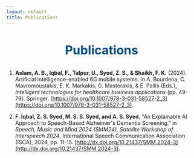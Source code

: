 ```yaml
---
layout: default
title: Publications
---
```


<style>
.publications-heading {
    text-align: center;
    margin-bottom: 2rem;
}

.publications-heading h1 {
    font-size: 2rem; /* Font size for h1 */
    color: #004b8d; /* Heading color */
}

/* Publications List */
.publications-list {
    list-style: none;
    padding: 0;
    margin: 0;
}

.publication-item {
    margin-bottom: 1.5rem;
}

.publication-item a {
    color: #0056b3;
    text-decoration: none;
}

.publication-item a:hover {
    text-decoration: underline;
}
</style>

<!-- Publications Section -->
<div class="publications-heading">
    <h1>Publications</h1>
</div>


1. **Aslam, A. B., Iqbal, F., Talpur, U., Syed, Z. S., & Shaikh, F. K.** (2024). Artificial intelligence-enabled 6G mobile systems. In A. Bourdena, C. Mavromoustakis, E. K. Markakis, G. Mastorakis, & E. Pallis (Eds.), *Intelligent technologies for healthcare business applications* (pp. 49-79). Springer. [https://doi.org/10.1007/978-3-031-58527-2_3](https://doi.org/10.1007/978-3-031-58527-2_3).

2. **F. Iqbal, Z. S. Syed, M. S. S. Syed, and A. S. Syed**, "An Explainable AI Approach to Speech-Based Alzheimer's Dementia Screening," in *Speech, Music and Mind 2024 (SMM24), Satellite Workshop of Interspeech 2024*, International Speech Communication Association (ISCA), 2024, pp. 11-15. [http://dx.doi.org/10.21437/SMM.2024-3](http://dx.doi.org/10.21437/SMM.2024-3).


